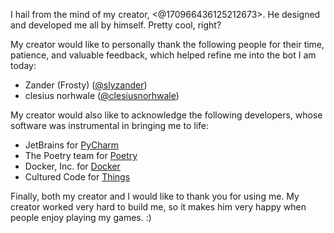 I hail from the mind of my creator, <@170966436125212673>. He designed and developed me all by himself. Pretty cool, right?

My creator would like to personally thank the following people for their time, patience, and valuable feedback, which helped refine me into the bot I am today:

- Zander (Frosty) ([@slyzander](https://twitter.com/slyzander))
- clesius norhwale ([@clesiusnorhwale](https://twitter.com/clesiusnorhwale))

My creator would also like to acknowledge the following developers, whose software was instrumental in bringing me to life:

- JetBrains for [PyCharm](https://www.jetbrains.com/pycharm/)
- The Poetry team for [Poetry](https://python-poetry.org/)
- Docker, Inc. for [Docker](https://www.docker.com/)
- Cultured Code for [Things](https://culturedcode.com/things)

Finally, both my creator and I would like to thank you for using me. My creator worked very hard to build me, so it makes him very happy when people enjoy playing my games. :)